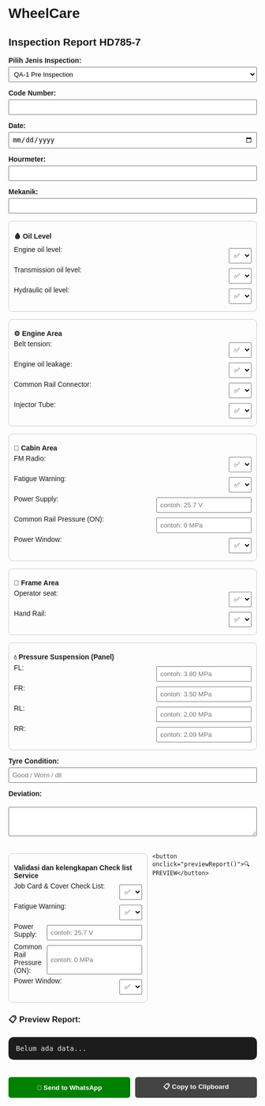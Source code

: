 # WheelCare
<!DOCTYPE html>
<html lang="en">
<head>
  <meta charset="UTF-8">
  <title>Inspection Report</title>
  <style>
    body { font-family: Arial, sans-serif; margin: 20px; }
    label { margin-top: 10px; display: block; font-weight: bold; }
    .section { border: 1px solid #ccc; padding: 10px; margin-top: 15px; border-radius: 8px; }
    .item { display: flex; justify-content: space-between; margin: 5px 0; }
    select, input, textarea, button {
      padding: 6px; margin-top: 5px; width: 100%; box-sizing: border-box;
    }
    button { margin-top: 15px; border-radius: 5px; border: none; font-weight: bold; cursor: pointer; }
    .wa { background: green; color: white; padding: 10px; }
    .copy { background: #444; color: white; padding: 10px; }
    #preview { white-space: pre-wrap; background: #1c1c1c; color: #e6e6e6; padding: 15px; border-radius: 10px; margin-top: 20px; font-family: monospace; }
    .actions { margin-top: 20px; display: flex; gap: 10px; }
    .opt { width: auto; margin-left: 10px; }
  </style>
</head>
<body>
  <h2>Inspection Report HD785-7</h2>

  <label>Pilih Jenis Inspection:</label>
  <select id="jenisQA">
    <option value="QA-1">QA-1 Pre Inspection</option>
    <option value="QA-7">QA-7 Final Inspection</option>
  </select>

  <label>Code Number:</label>
  <input type="text" id="codeNumber">

  <label>Date:</label>
  <input type="date" id="date">

  <label>Hourmeter:</label>
  <input type="text" id="hourMeter">

  <label>Mekanik:</label>
  <input type="text" id="mekanik">

  <!-- Oil Level -->
  <div class="section">
    <label>🩸 Oil Level</label>
    <div class="item">Engine oil level:
      <select id="oil_engine" class="opt"><option>✅</option><option>❌</option></select>
    </div>
    <div class="item">Transmission oil level:
      <select id="oil_trans" class="opt"><option>✅</option><option>❌</option></select>
    </div>
    <div class="item">Hydraulic oil level:
      <select id="oil_hyd" class="opt"><option>✅</option><option>❌</option></select>
    </div>
  </div>

  <!-- Engine Area -->
  <div class="section">
    <label>⚙ Engine Area</label>
    <div class="item">Belt tension:
      <select id="eng_belt" class="opt"><option>✅</option><option>❌</option></select>
    </div>
    <div class="item">Engine oil leakage:
      <select id="eng_leak" class="opt"><option>✅</option><option>❌</option></select>
    </div>
    <div class="item">Common Rail Connector:
      <select id="eng_cr" class="opt"><option>✅</option><option>❌</option></select>
    </div>
    <div class="item">Injector Tube:
      <select id="eng_inj" class="opt"><option>✅</option><option>❌</option></select>
    </div>
  </div>

  <!-- Cabin Area -->
  <div class="section">
    <label>🚗 Cabin Area</label>
    <div class="item">FM Radio:
      <select id="cab_radio" class="opt"><option>✅</option><option>❌</option></select>
    </div>
    <div class="item">Fatigue Warning:
      <select id="cab_fatigue" class="opt"><option>✅</option><option>❌</option></select>
    </div>
    <div class="item">Power Supply:
      <input type="text" id="cab_power" placeholder="contoh: 25.7 V" class="opt">
    </div>
    <div class="item">Common Rail Pressure (ON):
      <input type="text" id="cab_crpress" placeholder="contoh: 0 MPa" class="opt">
    </div>
    <div class="item">Power Window:
      <select id="cab_window" class="opt"><option>✅</option><option>❌</option></select>
    </div>
  </div>


  <!-- Frame Area -->
  <div class="section">
    <label>🚗 Frame Area</label>
    <div class="item">Operator seat:
      <select id="fr_seat" class="opt"><option>✅</option><option>❌</option></select>
    </div>
    <div class="item">Hand Rail:
      <select id="fr_hand" class="opt"><option>✅</option><option>❌</option></select>
    </div>
  </div>

  <!-- Suspension -->
  <div class="section">
    <label>💧 Pressure Suspension (Panel)</label>
    <div class="item">FL: <input type="text" id="sus_fl" placeholder="contoh: 3.80 MPa" class="opt"></div>
    <div class="item">FR: <input type="text" id="sus_fr" placeholder="contoh: 3.50 MPa" class="opt"></div>
    <div class="item">RL: <input type="text" id="sus_rl" placeholder="contoh: 2.00 MPa" class="opt"></div>
    <div class="item">RR: <input type="text" id="sus_rr" placeholder="contoh: 2.09 MPa" class="opt"></div>
  </div>

  <label>Tyre Condition:</label>
  <input type="text" id="tyre" placeholder="Good / Worn / dll">

  <label>Deviation:</label>
  <textarea id="deviation" rows="3"></textarea>

  <div class="actions"
   <!-- Validasi dan kelengkapan Check list Service-->
  <div class="section">
    <label>  Validasi dan kelengkapan Check list Service </label>
    <div class="item"> Job Card & Cover Check List:
      <select id="cab_radio" class="opt"><option>✅</option><option>❌</option></select>
    </div>
    <div class="item">Fatigue Warning:
      <select id="cab_fatigue" class="opt"><option>✅</option><option>❌</option></select>
    </div>
    <div class="item">Power Supply:
      <input type="text" id="cab_power" placeholder="contoh: 25.7 V" class="opt">
    </div>
    <div class="item">Common Rail Pressure (ON):
      <input type="text" id="cab_crpress" placeholder="contoh: 0 MPa" class="opt">
    </div>
    <div class="item">Power Window:
      <select id="cab_window" class="opt"><option>✅</option><option>❌</option></select>
    </div>
  </div>
   
    <button onclick="previewReport()">🔍 PREVIEW</button>
  </div>

    

  <h3>📋 Preview Report:</h3>
  <div id="preview">Belum ada data...</div>

  <div class="actions">
    <button class="wa" onclick="sendReport()">📲 Send to WhatsApp</button>
    <button class="copy" onclick="copyReport()">📋 Copy to Clipboard</button>
  </div>

  <script>
    let pesan = "";
    function previewReport() {
      let jenisQA = document.getElementById("jenisQA").value;
      let codeNumber = document.getElementById("codeNumber").value;
      let date = document.getElementById("date").value;
      let hourMeter = document.getElementById("hourMeter").value;
      let mekanik = document.getElementById("mekanik").value;

      // oil level
      let oil_engine = document.getElementById("oil_engine").value;
      let oil_trans = document.getElementById("oil_trans").value;
      let oil_hyd = document.getElementById("oil_hyd").value;

      // engine
      let eng_belt = document.getElementById("eng_belt").value;
      let eng_leak = document.getElementById("eng_leak").value;
      let eng_cr = document.getElementById("eng_cr").value;
      let eng_inj = document.getElementById("eng_inj").value;

      // cabin
      let cab_radio = document.getElementById("cab_radio").value;
      let cab_fatigue = document.getElementById("cab_fatigue").value;
      let cab_power = document.getElementById("cab_power").value;
      let cab_crpress = document.getElementById("cab_crpress").value;
      let cab_window = document.getElementById("cab_window").value;

      // frame
      let fr_seat = document.getElementById("fr_seat").value;
      let fr_hand = document.getElementById("fr_hand").value;

      // suspension
      let sus_fl = document.getElementById("sus_fl").value;
      let sus_fr = document.getElementById("sus_fr").value;
      let sus_rl = document.getElementById("sus_rl").value;
      let sus_rr = document.getElementById("sus_rr").value;

      let tyre = document.getElementById("tyre").value;
      let deviation = document.getElementById("deviation").value;

      pesan =
`*${jenisQA === "QA-1" ? "QA-1 Pre Inspection" : "QA-7 Final Inspection"}*

📅 Tgl : ${date}
👷 Mekanik : ${mekanik}

🚗 CN : ${codeNumber}
⌛ HM : ${hourMeter}

🩸 *Oil Level* 🩸
Engine oil level : ${oil_engine}
Transmission oil level : ${oil_trans}
Hydraulic oil level : ${oil_hyd}

⚙ *Engine Area* ⚙
Belt tension : ${eng_belt}
Engine oil leakage : ${eng_leak}
Common Rail Connector : ${eng_cr}
Injector Tube : ${eng_inj}

🚗 *Cabin Area*🚗
📸 FM Radio : ${cab_radio}
⛔ Fatigue Warning : ${cab_fatigue}
⚡ Power Supply : ${cab_power}
💧 Common Rail Pressure (ON) : ${cab_crpress}
🎚 Power Window : ${cab_window}

🚗 *Frame Area* 🚗
Operator seat : ${fr_seat}
Hand Rail : ${fr_hand}

💧 *Pressure Suspension (Panel)* 💧
FL : ${sus_fl}
FR : ${sus_fr}
RL : ${sus_rl}
RR : ${sus_rr}

*Tyre condition :*
Tyre : ${tyre}

*Deviation :*
${deviation}`;

      document.getElementById("preview").innerText = pesan;
    }

    function sendReport() {
      if (!pesan) { alert("Klik PREVIEW dulu sebelum kirim WA!"); return; }
      let url = "https://wa.me/?text=" + encodeURIComponent(pesan);
      window.open(url, "_blank");
    }

    function copyReport() {
      if (!pesan) { alert("Klik PREVIEW dulu untuk generate pesan!"); return; }
      navigator.clipboard.writeText(pesan).then(() => {
        alert("✅ Pesan sudah disalin, tinggal paste ke WhatsApp!");
      });
    }
  </script>
</body>
</html>
